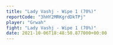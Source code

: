 ```yaml
---
title: "Lady Vashj - Wipe 1 (70%)"
reportCode: "3hHY2MRKgrdDkTPj"
player: "Grwah"
fight: "Lady Vashj - Wipe 1 (70%)"
date: 2021-10-06T18:48:50.877000+00:00
---
```

